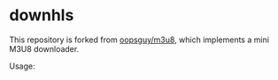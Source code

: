 # downhls

This repository is forked from [oopsguy/m3u8](https://github.com/oopsguy/m3u8), which implements a mini M3U8 downloader.

Usage:
```sh

```

